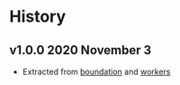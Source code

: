 # History

## v1.0.0 2020 November 3

-   Extracted from [boundation](https://github.com/bevry/boundation/blob/d48f2340d769d5b6e75a9647dab757aac2f3064c/source/data.js#L13-L15) and [workers](https://github.com/bevry/workers/blob/c52799ee0de9554fc08318f68518ab9a7ac82fd9/source/workers/github.ts#L17-L27)
